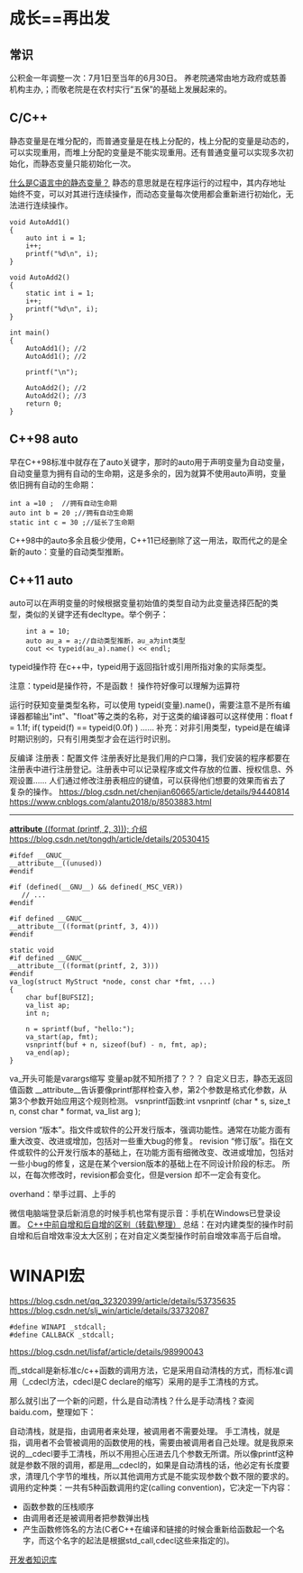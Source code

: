 # 成长==再出发

## 常识
公积金一年调整一次：7月1日至当年的6月30日。
养老院通常由地方政府或慈善机构主办,；而敬老院是在农村实行“五保”的基础上发展起来的。

## C/C++


静态变量是在堆分配的，而普通变量是在栈上分配的，栈上分配的变量是动态的，可以实现重用，而堆上分配的变量是不能实现重用。还有普通变量可以实现多次初始化，而静态变量只能初始化一次。

[什么是C语言中的静态变量？](https://baijiahao.baidu.com/s?id=1652340168215119087&wfr=spider&for=pc)
静态的意思就是在程序运行的过程中，其内存地址始终不变，可以对其进行连续操作，而动态变量每次使用都会重新进行初始化，无法进行连续操作。
```
void AutoAdd1()
{
	auto int i = 1;
	i++;
	printf("%d\n", i);
}

void AutoAdd2()
{
	static int i = 1;
	i++;
	printf("%d\n", i);
}

int main()
{
	AutoAdd1();	//2
	AutoAdd1();	//2
	
	printf("\n");
	
	AutoAdd2();	//2
	AutoAdd2();	//3
	return 0;
}
```

## C++98 auto
早在C++98标准中就存在了auto关键字，那时的auto用于声明变量为自动变量，自动变量意为拥有自动的生命期，这是多余的，因为就算不使用auto声明，变量依旧拥有自动的生命期：
```
int a =10 ;  //拥有自动生命期
auto int b = 20 ;//拥有自动生命期
static int c = 30 ;//延长了生命期
```

C++98中的auto多余且极少使用，C++11已经删除了这一用法，取而代之的是全新的auto：变量的自动类型推断。

## C++11 auto
auto可以在声明变量的时候根据变量初始值的类型自动为此变量选择匹配的类型，类似的关键字还有decltype。举个例子：
```
    int a = 10;
    auto au_a = a;//自动类型推断，au_a为int类型
    cout << typeid(au_a).name() << endl;
```


typeid操作符
在c++中，typeid用于返回指针或引用所指对象的实际类型。

注意：typeid是操作符，不是函数！
操作符好像可以理解为运算符

运行时获知变量类型名称，可以使用 typeid(变量).name()，需要注意不是所有编译器都输出"int"、"float"等之类的名称，对于这类的编译器可以这样使用：float f = 1.1f; if( typeid(f) == typeid(0.0f) ) ……
补充：对非引用类型，typeid是在编译时期识别的，只有引用类型才会在运行时识别。



反编译
注册表：配置文件
注册表好比是我们用的户口簿，我们安装的程序都要在注册表中进行注册登记。注册表中可以记录程序或文件存放的位置、授权信息、外观设置……
人们通过修改注册表相应的键值，可以获得他们想要的效果而省去了复杂的操作。
https://blog.csdn.net/chenjian60665/article/details/94440814
https://www.cnblogs.com/alantu2018/p/8503883.html


---

[__attribute__ ((format (printf, 2, 3))); 介绍](https://blog.csdn.net/zzhongcy/article/details/90057284)
https://blog.csdn.net/tongdh/article/details/20530415

```
#ifdef __GNUC__
__attribute__((unused))
#endif

#if (defined(__GNU__) && defined(_MSC_VER))
   // ...
#endif

#if defined __GNUC__
__attribute__((format(printf, 3, 4)))
#endif
```



```
static void
#if defined __GNUC__
__attribute__((format(printf, 2, 3)))
#endif
va_log(struct MyStruct *node, const char *fmt, ...)
{
    char buf[BUFSIZ];
    va_list ap;
    int n;

    n = sprintf(buf, "hello:");
    va_start(ap, fmt);
    vsnprintf(buf + n, sizeof(buf) - n, fmt, ap);
    va_end(ap);
}
```
va_开头可能是varargs缩写
变量ap就不知所措了？？？
自定义日志，静态无返回值函数
__attribute__告诉要像printf那样检查入参，第2个参数是格式化参数，从第3个参数开始应用这个规则检测。
vsnprintf函数:int vsnprintf (char * s, size_t n, const char * format, va_list arg );



version “版本”。指文件或软件的公开发行版本，强调功能性。通常在功能方面有重大改变、改进或增加，包括对一些重大bug的修复。
revision “修订版”。指在文件或软件的公开发行版本的基础上，在功能方面有细微改变、改进或增加，包括对一些小bug的修复，这是在某个version版本的基础上在不同设计阶段的标志。
所以，在每次修改时，revision都会变化，但是version 却不一定会有变化。


overhand：举手过肩、上手的







微信电脑端登录后新消息的时候手机也常有提示音：手机在Windows已登录设置。
[C++中前自增和后自增的区别（转载\整理）](https://www.cnblogs.com/xhj-records/archive/2013/05/28/3103391.html)
总结：在对内建类型的操作时前自增和后自增效率没太大区别；在对自定义类型操作时前自增效率高于后自增。



# WINAPI宏
https://blog.csdn.net/qq_32320399/article/details/53735635
https://blog.csdn.net/slj_win/article/details/33732087

```
#define WINAPI _stdcall;
#define CALLBACK _stdcall;
```
https://blog.csdn.net/lisfaf/article/details/98990043

而_stdcall是新标准c/c++函数的调用方法，它是采用自动清栈的方式，而标准c调用（_cdecl方法，cdecl是C declare的缩写）采用的是手工清栈的方式。

那么就引出了一个新的问题，什么是自动清栈？什么是手动清栈？查阅baidu.com，整理如下：

自动清栈，就是指，由调用者来处理，被调用者不需要处理。
手工清栈，就是指，调用者不会管被调用的函数使用的栈，需要由被调用者自己处理。就是我原来说的__cdecl要手工清栈，所以不用担心压进去几个参数无所谓。所以像printf这种就是参数不限的调用，都是用__cdecl的，如果是自动清栈的话，他必定有长度要求，清理几个字节的堆栈，所以其他调用方式是不能实现参数个数不限的要求的。
调用约定种类：一共有5种函数调用约定(calling convention)，它决定一下内容：
- 函数参数的压栈顺序
- 由调用者还是被调用者把参数弹出栈
- 产生函数修饰名的方法(C者C++在编译和链接的时候会重新给函数起一个名字，而这个名字的起法是根据std_call,cdecl这些来指定的)。








[开发者知识库](https://www.itdaan.com/index.html)












